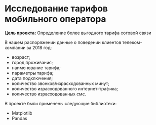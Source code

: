 # Исследование тарифов мобильного оператора

**Цель проекта:**
Определение более выгодного тарифа сотовой связи 

В нашем распоряжении данные  о поведении клиентов телеком-компании за 2018 год:

 - возраст;
 - город проживания;
 - наименование тарифа;
 - параметры тарифа;
 - дата подключения;
 - количество звонков/израсходованных минут;
 - количество израсходованного интернет-трафика;
 - количество израсходованных смс.

В проекте были применены следующие библиотеки:
 - Matplotlib
 - Pandas

